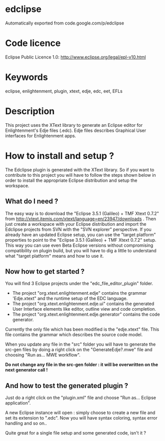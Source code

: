 # edclipse
Automatically exported from code.google.com/p/edclipse

# Code licence
Eclipse Public Licence 1.0: http://www.eclipse.org/legal/epl-v10.html

# Keywords
eclipse, enlightenment, plugin, xtext, edje, edc, eet, EFLs

# Description
This project uses the XText library to generate an Eclipse editor for Enlightenment's Edje files (.edc).
Edje files describes Graphical User interfaces for Enlightenment apps. 

# How to install and setup ?
The Edclipse plugin is generated with the XText library. So if you want to contribute to this project you will have to follow the steps shown below in order to install the appropriate Eclipse distribution and setup the workspace. 

## What do I need ?
The easy way is to download the "Eclipse 3.5.1 (Galileo) + TMF Xtext 0.7.2" from http://xtext.itemis.com/xtext/language=en/23947/downloads .
Then just create a workspace with your Eclipse distribution and import the Edclipse projects from SVN with the "SVN explorer" perspective.
If you already have an updated Eclipse setup, you can use the "target platform" properties to point to the "Eclipse 3.5.1 (Galileo) + TMF Xtext 0.7.2" setup. This way you can use even Beta Eclipse versions without compromising compatibility on plugin build, but you will have to dig a little to understand what "target platform" means and how to use it. 

## Now how to get started ?
You will find 3 Eclipse projects under the "edc_file_editor_plugin" folder.
- The project "org.xtext.enlightenment.edje" contains the grammar 'Edje.xtext" and the runtime setup of the EDC language.
- The project "org.xtext.enlightenment.edje.ui" contains the generated User Interface elements like editor, outline view and code completion.
- The project "org.xtext.enlightenment.edje.generator" contains the code generator.

Currently the only file which has been modified is the "edje.xtext" file. This file contains the grammar which describes the source code model.

When you update any file in the "src" folder you will have to generate the src-gen files by doing a right click on the "GenerateEdje?.mwe" file and choosing "Run as... MWE workflow".

**Do not change any file in the src-gen folder : it will be overwritten on the next generator call !**

## And how to test the generated plugin ?
Just do a right click on the "plugin.xml" file and choose "Run as... Eclipse application".

A new Eclipse instance will open : simply choose to create a new file and set its extension to ".edc". Now you will have syntax coloring, syntax error handling and so on..

Quite great for a single file setup and some generated code, isn't it ?
